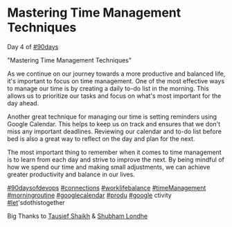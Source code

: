 # Mastering Time Management Techniques

Day 4 of [#90days](https://www.linkedin.com/feed/hashtag/?keywords=90days&highlightedUpdateUrns=urn%3Ali%3Aactivity%3A7021674098468528128)  
  
"Mastering Time Management Techniques"  
  
As we continue on our journey towards a more productive and balanced life, it's important to focus on time management. One of the most effective ways to manage our time is by creating a daily to-do list in the morning. This allows us to prioritize our tasks and focus on what's most important for the day ahead.  
  
Another great technique for managing our time is setting reminders using Google Calendar. This helps to keep us on track and ensures that we don't miss any important deadlines. Reviewing our calendar and to-do list before bed is also a great way to reflect on the day and plan for the next.  
  
The most important thing to remember when it comes to time management is to learn from each day and strive to improve the next. By being mindful of how we spend our time and making small adjustments, we can achieve greater productivity and balance in our lives.  
  
[#90daysofdevops](https://www.linkedin.com/feed/hashtag/?keywords=90daysofdevops&highlightedUpdateUrns=urn%3Ali%3Aactivity%3A7021674098468528128) [#connections](https://www.linkedin.com/feed/hashtag/?keywords=connections&highlightedUpdateUrns=urn%3Ali%3Aactivity%3A7021674098468528128) [#worklifebalance](https://www.linkedin.com/feed/hashtag/?keywords=worklifebalance&highlightedUpdateUrns=urn%3Ali%3Aactivity%3A7021674098468528128) [#timeManagement](https://www.linkedin.com/feed/hashtag/?keywords=timemanagement&highlightedUpdateUrns=urn%3Ali%3Aactivity%3A7021674098468528128) [#morningroutine](https://www.linkedin.com/feed/hashtag/?keywords=morningroutine&highlightedUpdateUrns=urn%3Ali%3Aactivity%3A7021674098468528128) [#googlecalendar](https://www.linkedin.com/feed/hashtag/?keywords=googlecalendar&highlightedUpdateUrns=urn%3Ali%3Aactivity%3A7021674098468528128) [#produ](https://www.linkedin.com/feed/hashtag/?keywords=produ&highlightedUpdateUrns=urn%3Ali%3Aactivity%3A7021674098468528128) [#google](https://www.linkedin.com/feed/hashtag/?keywords=google&highlightedUpdateUrns=urn%3Ali%3Aactivity%3A7021674098468528128) ctivity [#let](https://www.linkedin.com/feed/hashtag/?keywords=let&highlightedUpdateUrns=urn%3Ali%3Aactivity%3A7021674098468528128)'sdothistogether  
  
Big Thanks to [Tausief Shaikh](https://www.linkedin.com/in/ACoAAA-y4eMBDS3t7aG32tY5JnuUK-Xc8dgA5MY) & [Shubham Londhe](https://www.linkedin.com/in/ACoAABhZ4kMBt55axHJpEnVRp0UOUl-_JwwmPwk)
